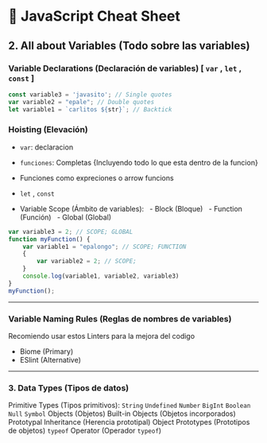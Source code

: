 # 📌 **JavaScript Cheat Sheet**

## 2. All about Variables (Todo sobre las variables)

### Variable Declarations (Declaración de variables) [ `var` , `let` , `const` ]

```JavaScript
const variable3 = 'javasito'; // Single quotes
var variable2 = "epale"; // Double quotes
let variable1 = `carlitos ${str}`; // Backtick
```

### Hoisting (Elevación)

- `var`: declaracion
- `funciones`: Completas {Incluyendo todo lo que esta dentro de la funcion}
- Funciones como expreciones o arrow funcions
- `let` , `const`

- Variable Scope (Ámbito de variables):
  - Block (Bloque)
  - Function (Función)
  - Global (Global)

```JavaScript
var variable3 = 2; // SCOPE; GLOBAL
function myFunction() {
    var variable1 = "epalongo"; // SCOPE; FUNCTION
    {
        var variable2 = 2; // SCOPE; 
    }
    console.log(variable1, variable2, variable3)
}
myFunction();
```

---

### Variable Naming Rules (Reglas de nombres de variables)

Recomiendo usar estos Linters para la mejora del codigo

- Biome (Primary)
- ESlint (Alternative)

---

### 3. Data Types (Tipos de datos)

Primitive Types (Tipos primitivos):
`String`
`Undefined`
`Number`
`BigInt`
`Boolean`
`Null`
`Symbol`
Objects (Objetos)
Built-in Objects (Objetos incorporados)
Prototypal Inheritance (Herencia prototipal)
Object Prototypes (Prototipos de objetos)
`typeof` Operator (Operador `typeof`)